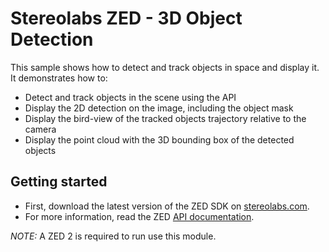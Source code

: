# Stereolabs ZED - 3D Object Detection

This sample shows how to detect and track objects in space and display it. It demonstrates how to:

- Detect and track objects in the scene using the API
- Display the 2D detection on the image, including the object mask
- Display the bird-view of the tracked objects trajectory relative to the camera
- Display the point cloud with the 3D bounding box of the detected objects

## Getting started

- First, download the latest version of the ZED SDK on [stereolabs.com](https://www.stereolabs.com).
- For more information, read the ZED [API documentation](https://www.stereolabs.com/developers/documentation/API/).

*NOTE:* A ZED 2 is required to run use this module.
